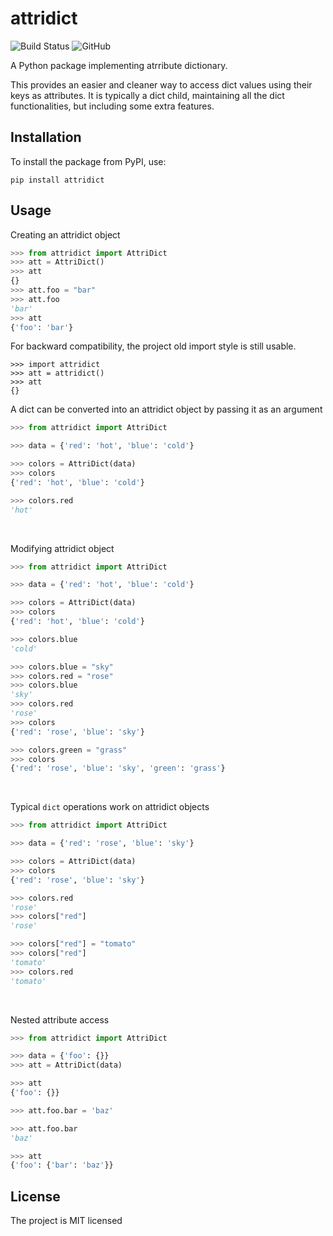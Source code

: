 # attridict
![Build Status](https://github.com/alvinshaita/attridict/actions/workflows/attridict.yml/badge.svg?branch=main)
![GitHub](https://img.shields.io/github/license/alvinshaita/attridict.svg)


A Python package implementing atrribute dictionary.

This provides an easier and cleaner way to access dict values using their keys as attributes. It is typically a dict child, maintaining all the dict functionalities, but including some extra features.



## Installation
To install the package from PyPI, use:
```
pip install attridict
```


## Usage

Creating an attridict object
```python
>>> from attridict import AttriDict
>>> att = AttriDict()
>>> att
{}
>>> att.foo = "bar"
>>> att.foo
'bar'
>>> att
{'foo': 'bar'}
```

For backward compatibility, the project old import style is still usable.

```
>>> import attridict
>>> att = attridict()
>>> att
{}
```


A dict can be converted into an attridict object by passing it as an argument
```python
>>> from attridict import AttriDict

>>> data = {'red': 'hot', 'blue': 'cold'}

>>> colors = AttriDict(data)
>>> colors
{'red': 'hot', 'blue': 'cold'}

>>> colors.red
'hot'
```
<br/>

Modifying attridict object
```python
>>> from attridict import AttriDict

>>> data = {'red': 'hot', 'blue': 'cold'}

>>> colors = AttriDict(data)
>>> colors
{'red': 'hot', 'blue': 'cold'}

>>> colors.blue
'cold'

>>> colors.blue = "sky"
>>> colors.red = "rose"
>>> colors.blue
'sky'
>>> colors.red
'rose'
>>> colors
{'red': 'rose', 'blue': 'sky'}

>>> colors.green = "grass"
>>> colors
{'red': 'rose', 'blue': 'sky', 'green': 'grass'}
```
<br/>

Typical `dict` operations work on attridict objects
```python
>>> from attridict import AttriDict

>>> data = {'red': 'rose', 'blue': 'sky'}

>>> colors = AttriDict(data)
>>> colors
{'red': 'rose', 'blue': 'sky'}

>>> colors.red
'rose'
>>> colors["red"]
'rose'

>>> colors["red"] = "tomato"
>>> colors["red"]
'tomato'
>>> colors.red
'tomato'
```
<br/>

Nested attribute access
```python
>>> from attridict import AttriDict

>>> data = {'foo': {}}
>>> att = AttriDict(data)

>>> att
{'foo': {}}

>>> att.foo.bar = 'baz'

>>> att.foo.bar
'baz'

>>> att
{'foo': {'bar': 'baz'}}
```
## License
The project is MIT licensed
